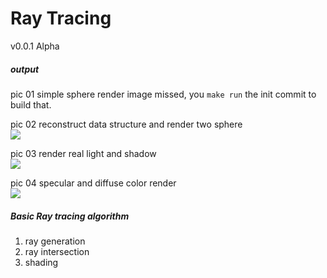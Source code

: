 Ray Tracing
==========

v0.0.1 Alpha

##### output
pic 01 simple sphere render
image missed, you `make run` the init commit to build that.

pic 02 reconstruct data structure and render two sphere   
![](http://li-lang.oss-cn-shanghai.aliyuncs.com/scene.png)

pic 03 render real light and shadow   
![](http://li-lang.oss-cn-shanghai.aliyuncs.com/out.png)

pic 04 specular and diffuse color render   
![](http://li-lang.oss-cn-shanghai.aliyuncs.com/specular.png)


##### Basic Ray tracing algorithm
1. ray generation
2. ray intersection
3. shading
